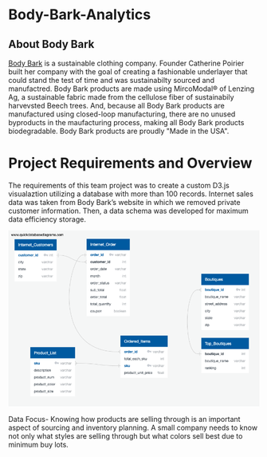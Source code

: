 # Body-Bark-Analytics

## About Body Bark

[Body Bark](https://www.bodybark.com) is a sustainable clothing company. Founder Catherine Poirier built her company with the goal of creating a fashionable underlayer that could stand the test of time and was sustainabilty sourced and manufactred. Body Bark products are made using MircoModal® of Lenzing Ag, a sustainable fabric made from the cellulose fiber of sustainabily harvevsted Beech trees. And, because all Body Bark products are manufactured using closed-loop manufacturing, there are no unused byproducts in the maufacturing process, making all Body Bark products biodegradable. Body Bark products are proudly "Made in the USA". 

# Project Requirements and Overview 
The requirements of this team project was to create a custom D3.js visualaztion utilizing a database with more than 100 records. Internet sales data was taken from Body Bark’s website in which we removed private customer information.  Then, a data schema was developed for maximum data efficiency storage.

![ERD](/images/ERD.png)

Data Focus- Knowing how products are selling through is an important aspect of sourcing and inventory planning. A small company needs to know not only what styles are selling through but what colors sell best due to minimum buy lots.


